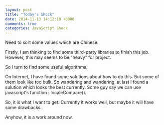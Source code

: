 ```yaml
---
layout: post
title: "Today's Shock"
date: 2014-11-13 14:12:18 +0800
comments: true
categories: JavaScript Shock
---
```


Need to sort some values which are Chinese. 

Firstly, I am thinking to find some third-party libraries to finish this job. However, this may seems to be "heavy" for project. 

<!-- more -->

So I turn to find some useful algorithms.

On Internet, I have found some solutions about how to do this. But some of them look like too bulk. So wandering and wandering, at last I found a sulution which looks the best currently. Some guy say we can use javascript's function : localeCompare(). 

So, it is what I want to get. Currently it works well, but maybe it will have some drawbacks. 

Anyhow, it is a work around now.
